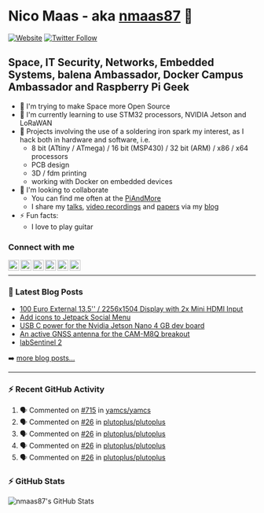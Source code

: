 # Nico Maas - aka [nmaas87][website] 👋

[![Website](https://img.shields.io/website?label=nico-maas.de&style=for-the-badge&url=https%3A%2F%2Fwww.nico-maas.de)](https://www.nico-maas.de)
[![Twitter Follow](https://img.shields.io/twitter/follow/nmaas87?color=1DA1F2&logo=twitter&style=for-the-badge)](https://twitter.com/intent/follow?original_referer=https%3A%2F%2Fgithub.com%2Fnmaas87&screen_name=nmaas87)

## Space, IT Security, Networks, Embedded Systems, balena Ambassador, Docker Campus Ambassador and Raspberry Pi Geek

- 🔭 I'm trying to make Space more Open Source
- 🌱 I'm currently learning to use STM32 processors, NVIDIA Jetson and LoRaWAN
- 🎉 Projects involving the use of a soldering iron spark my interest, as I hack both in hardware and software, i.e.
  - 8 bit (ATtiny / ATmega) / 16 bit (MSP430) / 32 bit (ARM) / x86 / x64 processors
  - PCB design
  - 3D / fdm printing
  - working with Docker on embedded devices
- 👯 I'm looking to collaborate
  - You can find me often at the [PiAndMore][piandmore]
  - I share my [talks], [video recordings] and [papers] via my [blog][website]
- ⚡ Fun facts:
  - I love to play guitar

### Connect with me

[<img align="left" alt="nico-maas.de" width="22px" src="https://cdn.simpleicons.org/wordpress" />][website]
[<img align="left" alt="nicomaas | Keybase" width="22px" src="https://cdn.simpleicons.org/keybase" />][keybase]
[<img align="left" alt="nmaas87 | Twitter" width="22px" src="https://cdn.simpleicons.org/twitter" />][twitter]
[<img align="left" alt="@nmaas87@chaos.social | Mastodon" width="22px" src="https://cdn.simpleicons.org/mastodon" />][mastodon]
[<img align="left" alt="nicomaas | LinkedIn" width="22px" src="https://cdn.simpleicons.org/linkedin" />][linkedin]
[<img align="left" alt="nmaas87 | Hackster" width="22px" src="https://cdn.simpleicons.org/hackster" />][hackster]



<br />

---

### 📕 Latest Blog Posts

<!-- BLOG-POST-LIST:START -->
- [100 Euro External 13,5&#39;&#39; / 2256x1504 Display with 2x Mini HDMI Input](https://www.nico-maas.de/?p=2556)
- [Add icons to Jetpack Social Menu](https://www.nico-maas.de/?p=2551)
- [USB C power for the Nvidia Jetson Nano 4 GB dev board](https://www.nico-maas.de/?p=2522)
- [An active GNSS antenna for the CAM-M8Q breakout](https://www.nico-maas.de/?p=2516)
- [labSentinel 2](https://www.nico-maas.de/?p=2498)
<!-- BLOG-POST-LIST:END -->

➡️ [more blog posts...](https://www.nico-maas.de)

---

### :zap: Recent GitHub Activity
  
<!--START_SECTION:activity-->
1. 🗣 Commented on [#715](https://github.com/yamcs/yamcs/issues/715) in [yamcs/yamcs](https://github.com/yamcs/yamcs)
2. 🗣 Commented on [#26](https://github.com/plutoplus/plutoplus/issues/26) in [plutoplus/plutoplus](https://github.com/plutoplus/plutoplus)
3. 🗣 Commented on [#26](https://github.com/plutoplus/plutoplus/issues/26) in [plutoplus/plutoplus](https://github.com/plutoplus/plutoplus)
4. 🗣 Commented on [#26](https://github.com/plutoplus/plutoplus/issues/26) in [plutoplus/plutoplus](https://github.com/plutoplus/plutoplus)
5. 🗣 Commented on [#26](https://github.com/plutoplus/plutoplus/issues/26) in [plutoplus/plutoplus](https://github.com/plutoplus/plutoplus)
<!--END_SECTION:activity-->

### :zap: GitHub Stats

  <img align="left" alt="nmaas87's GitHub Stats" src="https://github-readme-stats.codestackr.vercel.app/api?username=nmaas87&show_icons=true&hide_border=true" />


[website]: https://www.nico-maas.de
[twitter]: https://twitter.com/nmaas87
[linkedin]: https://linkedin.com/in/nicomaas
[keybase]: https://keybase.io/nicomaas
[hackster]: https://www.hackster.io/nmaas87
[mastodon]: https://chaos.social/@nmaas87
[piandmore]: https://piandmore.de/en/
[talks]: https://www.nico-maas.de/?cat=392
[video recordings]: https://www.nico-maas.de/?page_id=1244
[papers]: https://www.nico-maas.de/?cat=301
